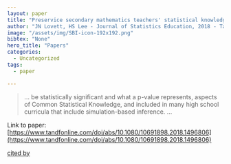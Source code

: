 ```yaml
---
layout: paper
title: "Preservice secondary mathematics teachers' statistical knowledge: A snapshot of strengths and weaknesses"
author: "JN Lovett, HS Lee - Journal of Statistics Education, 2018 - Taylor & Francis"
image: "/assets/img/SBI-icon-192x192.png"
bibtex: "None"
hero_title: "Papers"
categories:
  - Uncategorized
tags:
  - paper

---
```

>… be statistically significant and what a p-value represents, aspects of Common Statistical Knowledge, and included in many high school curricula that include simulation-based inference. …

Link to paper: [https://www.tandfonline.com/doi/abs/10.1080/10691898.2018.1496806](https://www.tandfonline.com/doi/abs/10.1080/10691898.2018.1496806)

[cited by](https://scholar.google.com/scholar?cites=10538669006220499919&as_sdt=2005&sciodt=0,5&hl=en&num=20)
